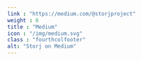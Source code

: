```yaml
---
link : "https://medium.com/@storjproject"
weight : 6
title : "Medium"
icon : "/img/medium.svg"
class : "fourthcolfooter"
alt: "Storj on Medium"
---
```

